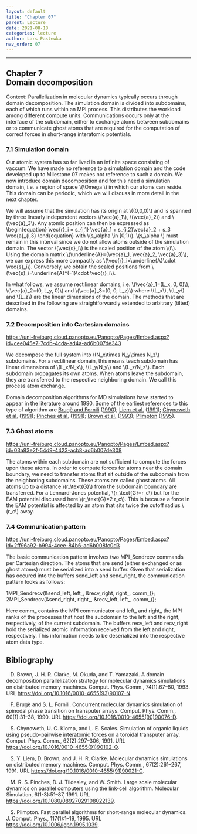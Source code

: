 ```yaml
---
layout: default
title: "Chapter 07"
parent: Lecture
date: 2021-08-18
categories: lecture
author: Lars Pastewka
nav_order: 07
---
```

---

<h2 class='chapterHead'><span class='titlemark'>Chapter 7</span><br />
<a id='x1-10007'></a>Domain decomposition</h2>
<div id='shaded*-1' class='framedenv'><!--  l. 3  -->
<p class='noindent'><span class='underline'><span class='cmbx-12'>Context:</span></span> Parallelization in molecular dynamics typically occurs through <span class='cmti-12'>domain</span> <span class='cmti-12'>decomposition</span>. The simulation domain is divided into subdomains, each of which runs within an MPI process. This distributes the workload among different compute units. Communications occurs only at the interface of the subdomain, either to exchange atoms between subdomains or to communicate
<span class='cmti-12'>ghost atoms</span> that are required for the computation of correct forces in short-range interatomic potentials.</p>
</div>
<h3 class='sectionHead'><span class='titlemark'>7.1</span> <a id='x1-20007.1'></a>Simulation domain</h3>
<!--  l. 9  -->
<p class='noindent'>Our atomic system has so far lived in an infinite space consisting of vaccum. We have made no reference to a simulation domain and the code developed up to Milestone 07 makes not reference to such a domain. We now introduce domain decomposition and for this need a simulation domain, i.e. a region of space \(\Omega \) in which our atoms can reside. This domain can be periodic, which we will discuss in more detail in the next chapter.</p>
<!--  l. 11  -->
<p class='indent'>We will assume that the simulation has its origin at \((0,0,0)\) and is spanned by three linearly independent vectors \(\vec{a}_1\), \(\vec{a}_2\) and \(\vec{a}_3\). Any atomic position can then be expressed as \begin{equation} \vec{r}_i = s_{i,1} \vec{a}_1 + s_{i,2}\vec{a}_2 + s_3 \vec{a}_{i,3} \end{equation} with \(s_\alpha \in [0,1)\). \(s_\alpha \) must remain in this interval since we do not allow atoms outside of the simulation domain. The vector \(\vec{s}_i\) is the scaled position
of the atom \(i\). Using the <span class='cmti-12'>domain matrix</span> \(\underline{A}=(\vec{a}_1, \vec{a}_2, \vec{a}_3)\), we can express this more compactly as \(\vec{r}_i=\underline{A}\cdot \vec{s}_i\). Conversely, we obtain the scaled positions from \(\vec{s}_i=\underline{A}^{-1}\cdot \vec{r}_i\).</p>
<!--  l. 17  -->
<p class='indent'>In what follows, we assume rectilinear domains, i.e. \(\vec{a}_1=(L_x, 0, 0)\), \(\vec{a}_2=(0, L_y, 0)\) and \(\vec{a}_3=(0, 0, L_z)\) where \(L_x\), \(L_y\) and \(L_z\) are the linear dimensions of the domain. The methods that are described in the following are straightforwardly extended to arbitrary (tilted) domains.</p>
<!--  l. 19  -->
<p class='noindent'></p>
<h3 class='sectionHead'><span class='titlemark'>7.2</span> <a id='x1-30007.2'></a>Decomposition into Cartesian domains</h3>
<!--  l. 21  -->
<p class='noindent'><a href='https://uni-freiburg.cloud.panopto.eu/Panopto/Pages/Embed.aspx?id=cee045e7-7cdb-4cda-ad4a-ad6b007de343' class='url'><span class='cmtt-12'>https://uni-freiburg.cloud.panopto.eu/Panopto/Pages/Embed.aspx?id=cee045e7-7cdb-4cda-ad4a-ad6b007de343</span></a></p>
<!--  l. 23  -->
<p class='indent'>We decompose the full system into \(N_x\times N_y\times N_z\) subdomains. For a rectilinear domain, this means teach subdomain has linear dimensions of \(L_x/N_x\), \(L_y/N_y\) and \(L_z/N_z\). Each subdomain propagates its own atoms. When atoms leave the subdomain, they are transferred to the respective neighboring domain. We call this process <span class='cmti-12'>atom</span> <span class='cmti-12'>exchange</span>.</p>
<!--  l. 25  -->
<p class='indent'>Domain decomposition algorithms for MD simulations have started to appear in the literature around 1990. Some of the earliest references to this type of algorithm are <a href='#Xbruge_concurrent_1990'>Brugè and Fornili</a> (<a href='#Xbruge_concurrent_1990'>1990</a>); <a href='#Xliem_molecular_1991'>Liem et al.</a> (<a href='#Xliem_molecular_1991'>1991</a>); <a href='#Xchynoweth_simulation_1991'>Chynoweth et al.</a> (<a href='#Xchynoweth_simulation_1991'>1991</a>); <a href='#Xpinches_large_1991'>Pinches et al.</a> (<a href='#Xpinches_large_1991'>1991</a>); <a href='#Xbrown_domain_1993'>Brown et al.</a> (<a href='#Xbrown_domain_1993'>1993</a>); <a href='#Xplimpton_fast_1995'>Plimpton</a> (<a href='#Xplimpton_fast_1995'>1995</a>).</p>
<!--  l. 27  -->
<p class='noindent'></p>
<h3 class='sectionHead'><span class='titlemark'>7.3</span> <a id='x1-40007.3'></a>Ghost atoms</h3>
<!--  l. 29  -->
<p class='noindent'><a href='https://uni-freiburg.cloud.panopto.eu/Panopto/Pages/Embed.aspx?id=03a83e2f-54d9-4423-acb8-ad6b007de308' class='url'><span class='cmtt-12'>https://uni-freiburg.cloud.panopto.eu/Panopto/Pages/Embed.aspx?id=03a83e2f-54d9-4423-acb8-ad6b007de308</span></a></p>
<!--  l. 31  -->
<p class='indent'>The atoms within each subdomain are not sufficient to compute the forces upon these atoms. In order to compute forces for atoms near the domain boundary, we need to transfer atoms that sit outside of the subdomain from the neighboring subdomains. These atoms are called ghost atoms. All atoms up to a distance \(r_\text{G}\) from the subdomain boundary are transferred. For a Lennard-Jones potential, \(r_\text{G}=r_c\) but for the EAM potential discussed here \(r_\text{G}=2 r_c\). This is
because a force in the EAM potential is affected by an atom that sits twice the cutoff radius \(r_c\) away.</p>
<!--  l. 33  -->
<p class='noindent'></p>
<h3 class='sectionHead'><span class='titlemark'>7.4</span> <a id='x1-50007.4'></a>Communication pattern</h3>
<!--  l. 35  -->
<p class='noindent'><a href='https://uni-freiburg.cloud.panopto.eu/Panopto/Pages/Embed.aspx?id=2ff96a92-b994-4cee-84b6-ad6b008fc0d3' class='url'><span class='cmtt-12'>https://uni-freiburg.cloud.panopto.eu/Panopto/Pages/Embed.aspx?id=2ff96a92-b994-4cee-84b6-ad6b008fc0d3</span></a></p>
<!--  l. 37  -->
<p class='indent'>The basic communication pattern involves two <span class='obeylines-h'><span class='verb'><span class='cmtt-12'>MPI_Sendrecv</span></span></span> commands per Cartesian direction. The atoms that are send (either exchanged or as ghost atoms) must be serialized into a send buffer. Given that serialization has occured into the buffers <span class='obeylines-h'><span class='verb'><span class='cmtt-12'>send_left</span></span></span> and <span class='obeylines-h'><span class='verb'><span class='cmtt-12'>send_right</span></span></span>, the communication pattern looks as follows:</p>
<!--  l. 38  -->
<div id='listing-1' class='lstlisting'><span class='label'><a id='x1-5001r1'></a><span class='cmr-6'>1</span></span><span class='cmtt-10'>MPI_Sendrecv(&amp;send_left, left_, &amp;recv_right, right_, comm_)}; </span><br />
<span class='label'><a id='x1-5002r2'></a><span class='cmr-6'>2</span></span><span class='cmtt-10'>MPI_Sendrecv(&amp;send_right, right_, &amp;recv_left, left_, comm_)};</span></div>
<!--  l. 42  -->
<p class='indent'>Here <span class='obeylines-h'><span class='verb'><span class='cmtt-12'>comm_</span></span></span> contains the MPI communicator and <span class='obeylines-h'><span class='verb'><span class='cmtt-12'>left_</span></span></span> and <span class='obeylines-h'><span class='verb'><span class='cmtt-12'>right_</span></span></span> the MPI ranks of the processes that host the subdomain to the left and the right, respectively, of the current subdomain. The buffers <span class='obeylines-h'><span class='verb'><span class='cmtt-12'>recv_left</span></span></span> and <span class='obeylines-h'><span class='verb'><span class='cmtt-12'>recv_right</span></span></span> hold the serialized atomic information received from the left and right, respectively. This information needs to be deserialized into the respective atom data type.</p>
<h2 class='likechapterHead'><a id='x1-60007.4'></a>Bibliography</h2>
<div class='thebibliography'>
<p class='bibitem'><span class='biblabel'><a id='Xbrown_domain_1993'></a><span class='bibsp'>   </span></span>D. Brown, J. H. R. Clarke, M. Okuda, and T. Yamazaki. A domain decomposition parallelization strategy for molecular dynamics simulations on distributed memory machines. <span class='cmti-12'>Comput. Phys. Comm.</span>, 74(1):67–80, 1993. URL <a href='https://doi.org/10.1016/0010-4655(93)90107-N' class='url'><span class='cmtt-12'>https://doi.org/10.1016/0010-4655(93)90107-N</span></a>.</p>
<p class='bibitem'><span class='biblabel'><a id='Xbruge_concurrent_1990'></a><span class='bibsp'>   </span></span>F. Brugè and S. L. Fornili. Concurrent molecular dynamics simulation of spinodal phase transition on transputer arrays. <span class='cmti-12'>Comput. Phys. Comm.</span>, 60(1):31–38, 1990. URL <a href='https://doi.org/10.1016/0010-4655(90)90076-D' class='url'><span class='cmtt-12'>https://doi.org/10.1016/0010-4655(90)90076-D</span></a>.</p>
<p class='bibitem'><span class='biblabel'><a id='Xchynoweth_simulation_1991'></a><span class='bibsp'>   </span></span>S. Chynoweth, U. C. Klomp, and L. E. Scales. Simulation of organic liquids using pseudo-pairwise interatomic forces on a toroidal transputer array. <span class='cmti-12'>Comput. Phys. Comm.</span>, 62(2):297–306, 1991. URL <a href='https://doi.org/10.1016/0010-4655(91)90102-Q' class='url'><span class='cmtt-12'>https://doi.org/10.1016/0010-4655(91)90102-Q</span></a>.</p>
<p class='bibitem'><span class='biblabel'><a id='Xliem_molecular_1991'></a><span class='bibsp'>   </span></span>S. Y. Liem, D. Brown, and J. H. R. Clarke. Molecular dynamics simulations on distributed memory machines. <span class='cmti-12'>Comput. Phys. Comm.</span>, 67(2):261–267, 1991. URL <a href='https://doi.org/10.1016/0010-4655(91)90021-C' class='url'><span class='cmtt-12'>https://doi.org/10.1016/0010-4655(91)90021-C</span></a>.</p>
<p class='bibitem'><span class='biblabel'><a id='Xpinches_large_1991'></a><span class='bibsp'>   </span></span>M. R. S. Pinches, D. J. Tildesley, and W. Smith. Large scale molecular dynamics on parallel computers using the link-cell algorithm. <span class='cmti-12'>Molecular</span> <span class='cmti-12'>Simulation</span>, 6(1-3):51–87, 1991. URL <a href='https://doi.org/10.1080/08927029108022139' class='url'><span class='cmtt-12'>https://doi.org/10.1080/08927029108022139</span></a>.</p>
<p class='bibitem'><span class='biblabel'><a id='Xplimpton_fast_1995'></a><span class='bibsp'>   </span></span>S. Plimpton. Fast parallel algorithms for short-range molecular dynamics. <span class='cmti-12'>J. Comput. Phys.</span>, 117(1):1–19, 1995. URL <a href='https://doi.org/10.1006/jcph.1995.1039' class='url'><span class='cmtt-12'>https://doi.org/10.1006/jcph.1995.1039</span></a>.</p>
</div>
